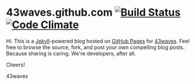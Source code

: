 # 43waves.github.com [![Build Status](https://secure.travis-ci.org/43waves/43waves.github.com.png)](http://travis-ci.org/43waves/43waves.github.com)  [![Code Climate](https://codeclimate.com/github/43waves/43waves.github.com.png)](https://codeclimate.com/github/43waves/43waves.github.com)

Hi. This is a [Jekyll](http://github.com/mojombo/jekyll)-powered blog hosted on
[GitHub Pages](http://pages.github.com/) for [43waves](http://43waves.github.io).
Feel free to browse the source, fork, and post your own compelling blog posts.
Because sharing is caring. We're developers, after all.

Cheers!

43waves
